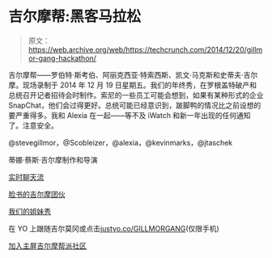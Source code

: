 # 吉尔摩帮:黑客马拉松 

> 原文：<https://web.archive.org/web/https://techcrunch.com/2014/12/20/gillmor-gang-hackathon/>

吉尔摩帮——罗伯特·斯考伯、阿丽克西亚·特索西斯、凯文·马克斯和史蒂夫·吉尔摩。现场录制于 2014 年 12 月 19 日星期五。我们的年终秀，在罗根盖特破产和总统召开记者招待会时制作。索尼的一些员工可能会想到，如果有某种形式的企业 SnapChat，他们会过得更好。总统可能已经意识到，跛脚鸭的情况比之前设想的要严重得多。我和 Alexia 在一起——等不及 iWatch 和新一年出现的任何通知了。注意安全。

@stevegillmor，@Scobleizer，@alexia，@kevinmarks，@jtaschek

蒂娜·蔡斯·吉尔摩制作和导演

[实时聊天流](https://web.archive.org/web/20221001030114/http://friendfeed.com/stevegillmor/b460949c/gillmor-gang-live-friday-12-19-14-recording-at)

[脸书的吉尔摩团伙](https://web.archive.org/web/20221001030114/http://facebook.com/gillmorgang)

[我们的姐妹秀](https://web.archive.org/web/20221001030114/http://facebook.com/G3Show)

在 YO 上跟随吉尔莫冈或点击[justyo.co/GILLMORGANG](https://web.archive.org/web/20221001030114/http://justyo.co/GILLMORGANG)(仅限手机)

[加入主屏吉尔摩帮派社区](https://web.archive.org/web/20221001030114/http://homescreen.is/top-apps/stevegillmor)